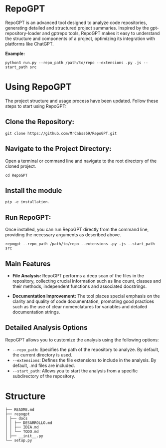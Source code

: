 # RepoGPT

RepoGPT is an advanced tool designed to analyze code repositories, generating detailed and structured project summaries. Inspired by the gpt-repository-loader and gptrepo tools, RepoGPT makes it easy to understand the structure and components of a project, optimizing its integration with platforms like ChatGPT.

**Example:**

```tap
python3 run.py --repo_path /path/to/repo --extensions .py .js --start_path src
```


# Using RepoGPT

The project structure and usage process have been updated. Follow these steps to start using RepoGPT:

## Clone the Repository:

```tap
git clone https://github.com/MrCabss69/RepoGPT.git
```

## Navigate to the Project Directory:

Open a terminal or command line and navigate to the root directory of the cloned project.

```tap
cd RepoGPT
```

## Install the module
```tap
pip -e installation.
```

## Run RepoGPT:

Once installed, you can run RepoGPT directly from the command line, providing the necessary arguments as described above.

```tap
repogpt --repo_path /path/to/repo --extensions .py .js --start_path src
```

## Main Features

- **File Analysis:** RepoGPT performs a deep scan of the files in the repository, collecting crucial information such as line count, classes and their methods, independent functions and associated docstrings.

- **Documentation Improvement:** The tool places special emphasis on the clarity and quality of code documentation, promoting good practices such as the use of clear nomenclatures for variables and detailed documentation strings.

## Detailed Analysis Options

RepoGPT allows you to customize the analysis using the following options:

- `--repo_path`: Specifies the path of the repository to analyze. By default, the current directory is used.
- `--extensions`: Defines the file extensions to include in the analysis. By default, .md files are included.
- `--start_path`: Allows you to start the analysis from a specific subdirectory of the repository.

# Structure
```tap.
├── README.md
├── repogpt
│ ├── docs
│ │ ├── DESARROLLO.md
│ │ ├── IDEA.md
│ │ └── TODO.md
│ ├── __init__.py
└── setup.py

```